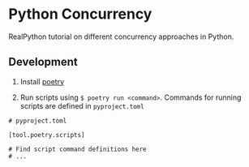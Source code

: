 # Python Concurrency

RealPython tutorial on different concurrency approaches in Python.

## Development

1. Install [poetry](https://python-poetry.org/)

2. Run scripts using `$ poetry run <command>`. Commands for running scripts are defined in `pyproject.toml`

```
# pyproject.toml

[tool.poetry.scripts]

# Find script command definitions here
# ...
```
